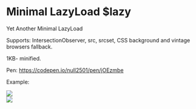 # Minimal LazyLoad $lazy
Yet Another Minimal LazyLoad

Supports: IntersectionObserver, src, srcset, CSS background and vintage browsers fallback.

1KB- minified.

Pen: https://codepen.io/null2501/pen/jOEzmbe

Example:

<img src="dummy.png" class="llazy" data-src="real_image.jpg">
<div class="llazy" data-bg="real_image.jpg"></div>
<img src="dummy.png" class="llazy" data-srcset="rel_image_320.jpg 320w, real_image_480.jpg 480w">

<script src="llazy.min.js" async></script>

